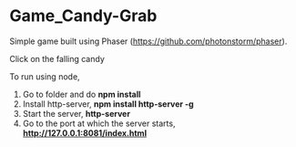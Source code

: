 # Game_Candy-Grab


Simple game built using Phaser (https://github.com/photonstorm/phaser).

Click on the falling candy

To run using node, <br>
1. Go to folder and do **npm install**<br>
2. Install http-server, **npm install http-server -g**<br> 
3. Start the server, **http-server**<br>
4. Go to the port at which the server starts, **http://127.0.0.1:8081/index.html**
